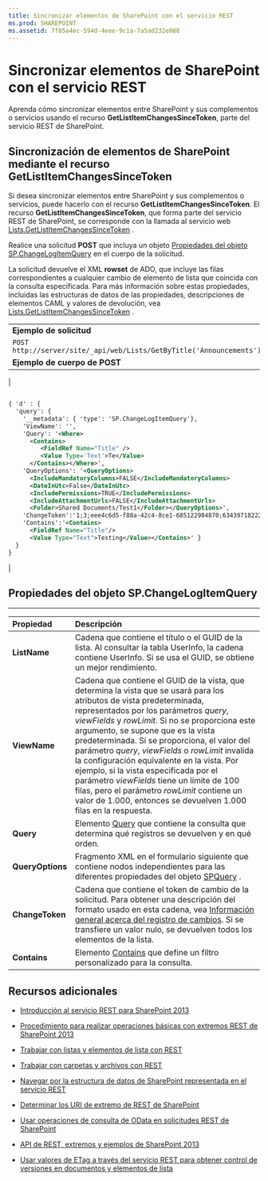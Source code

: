 ```yaml
---
title: Sincronizar elementos de SharePoint con el servicio REST
ms.prod: SHAREPOINT
ms.assetid: 7f85a4ec-594d-4eee-9c1a-7a5ad232e088
---
```



# Sincronizar elementos de SharePoint con el servicio REST
Aprenda cómo sincronizar elementos entre SharePoint y sus complementos o servicios usando el recurso **GetListItemChangesSinceToken**, parte del servicio REST de SharePoint.
## Sincronización de elementos de SharePoint mediante el recurso GetListItemChangesSinceToken

Si desea sincronizar elementos entre SharePoint y sus complementos o servicios, puede hacerlo con el recurso **GetListItemChangesSinceToken**. El recurso **GetListItemChangesSinceToken**, que forma parte del servicio REST de SharePoint, se corresponde con la llamada al servicio web  [Lists.GetListItemChangesSinceToken](https://msdn.microsoft.com/library/WebSvcLists.Lists.GetListItemChangesSinceToken.aspx) .
  
    
    
Realice una solicitud **POST** que incluya un objeto [Propiedades del objeto SP.ChangeLogItemQuery](#bk_props) en el cuerpo de la solicitud.
  
    
    
La solicitud devuelve el XML **rowset** de ADO, que incluye las filas correspondientes a cualquier cambio de elemento de lista que coincida con la consulta especificada. Para más información sobre estas propiedades, incluidas las estructuras de datos de las propiedades, descripciones de elementos CAML y valores de devolución, vea [Lists.GetListItemChangesSinceToken](https://msdn.microsoft.com/library/WebSvcLists.Lists.GetListItemChangesSinceToken.aspx) .
  
    
    

||
|:-----|
|**Ejemplo de solicitud** <br/> |
| `POST http://server/site/_api/web/Lists/GetByTitle('Announcements')/GetListItemChangesSinceToken` <br/> |
|**Ejemplo de cuerpo de POST** <br/> |
|
```XML

{ 'd' : {
  'query': { 
    '__metadata': { 'type': 'SP.ChangeLogItemQuery'}, 
    'ViewName': '', 
    'Query': '<Where>
      <Contains>
         <FieldRef Name="Title" />
         <Value Type='Text'>Te</Value>
      </Contains></Where>',
    'QueryOptions': '<QueryOptions>
      <IncludeMandatoryColumns>FALSE</IncludeMandatoryColumns>
      <DateInUtc>False</DateInUtc>
      <IncludePermissions>TRUE</IncludePermissions>
      <IncludeAttachmentUrls>FALSE</IncludeAttachmentUrls>
      <Folder>Shared Documents/Test1</Folder></QueryOptions>', 
    'ChangeToken':'1;3;eee4c6d5-f88a-42c4-8ce1-685122984870;634397182229400000;3710', 
    'Contains':'<Contains>
      <FieldRef Name="Title"/>
      <Value Type="Text">Testing</Value></Contains>' } 
  } 
}

```

|
   

## Propiedades del objeto SP.ChangeLogItemQuery
<a name="bk_props"> </a>


****


|**Propiedad**|**Descripción**|
|:-----|:-----|
|**ListName** <br/> |Cadena que contiene el título o el GUID de la lista. Al consultar la tabla UserInfo, la cadena contiene UserInfo. Si se usa el GUID, se obtiene un mejor rendimiento.  <br/> |
|**ViewName** <br/> |Cadena que contiene el GUID de la vista, que determina la vista que se usará para los atributos de vista predeterminada, representados por los parámetros  _query_,  _viewFields_ y _rowLimit_. Si no se proporciona este argumento, se supone que es la vista predeterminada. Si se proporciona, el valor del parámetro  _query_,  _viewFields_ o _rowLimit_ invalida la configuración equivalente en la vista. Por ejemplo, si la vista especificada por el parámetro _viewFields_ tiene un límite de 100 filas, pero el parámetro _rowLimit_ contiene un valor de 1.000, entonces se devuelven 1.000 filas en la respuesta. <br/> |
|**Query** <br/> |Elemento  [Query](http://msdn.microsoft.com/es-es/library/ms471093.aspx) que contiene la consulta que determina qué registros se devuelven y en qué orden. <br/> |
|**QueryOptions** <br/> |Fragmento XML en el formulario siguiente que contiene nodos independientes para las diferentes propiedades del objeto  [SPQuery](https://msdn.microsoft.com/library/Microsoft.SharePoint.SPQuery.aspx) . <br/> |
|**ChangeToken** <br/> |Cadena que contiene el token de cambio de la solicitud. Para obtener una descripción del formato usado en esta cadena, vea  [Información general acerca del registro de cambios](http://msdn.microsoft.com/es-es/library/bb417456.aspx). Si se transfiere un valor nulo, se devuelven todos los elementos de la lista.  <br/> |
|**Contains** <br/> |Elemento  [Contains](http://msdn.microsoft.com/es-es/library/ms196501.aspx) que define un filtro personalizado para la consulta. <br/> |
   

## Recursos adicionales
<a name="bk_addresources"> </a>


-  [Introducción al servicio REST para SharePoint 2013](get-to-know-the-sharepoint-2013-rest-service.md)
    
  
-  [Procedimiento para realizar operaciones básicas con extremos REST de SharePoint 2013](complete-basic-operations-using-sharepoint-2013-rest-endpoints.md)
    
  
-  [Trabajar con listas y elementos de lista con REST](working-with-lists-and-list-items-with-rest.md)
    
  
-  [Trabajar con carpetas y archivos con REST](working-with-folders-and-files-with-rest.md)
    
  
-  [Navegar por la estructura de datos de SharePoint representada en el servicio REST](navigate-the-sharepoint-data-structure-represented-in-the-rest-service.md)
    
  
-  [Determinar los URI de extremo de REST de SharePoint](determine-sharepoint-rest-service-endpoint-uris.md)
    
  
-  [Usar operaciones de consulta de OData en solicitudes REST de SharePoint](use-odata-query-operations-in-sharepoint-rest-requests.md)
    
  
-  [API de REST, extremos y ejemplos de SharePoint 2013](02128c70-9d27-4388-9374-a11bce68fdb8.md)
    
  
-  [Usar valores de ETag a través del servicio REST para obtener control de versiones en documentos y elementos de lista](5f7e0579-46b7-44ab-b3b4-cdbc622dcd98.md)
    
  

  
    
    

